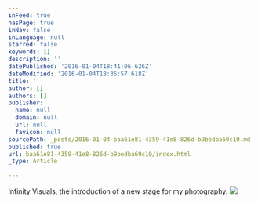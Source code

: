 ```yaml
---
inFeed: true
hasPage: true
inNav: false
inLanguage: null
starred: false
keywords: []
description: ''
datePublished: '2016-01-04T18:41:06.626Z'
dateModified: '2016-01-04T18:36:57.618Z'
title: ''
author: []
authors: []
publisher:
  name: null
  domain: null
  url: null
  favicon: null
sourcePath: _posts/2016-01-04-baa61e81-4359-41e8-826d-b9bedba69c10.md
published: true
url: baa61e81-4359-41e8-826d-b9bedba69c10/index.html
_type: Article

---
```

Infinity Visuals, the introduction of  a new stage for my photography.
![](https://the-grid-user-content.s3-us-west-2.amazonaws.com/33b1d076-acd1-4ee0-bba2-2cfe2b571172.jpg)